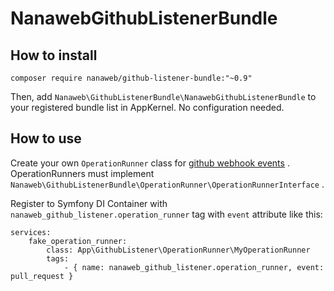 # NanawebGithubListenerBundle

## How to install

```
composer require nanaweb/github-listener-bundle:"~0.9"
```

Then, add `Nanaweb\GithubListenerBundle\NanawebGithubListenerBundle` to your registered bundle list in AppKernel.
No configuration needed.


## How to use

Create your own `OperationRunner` class for [github webhook events](https://developer.github.com/webhooks/#events) .
OperationRunners must implement `Nanaweb\GithubListenerBundle\OperationRunner\OperationRunnerInterface` .


Register to Symfony DI Container with `nanaweb_github_listener.operation_runner` tag with `event` attribute like this:
```
services:
    fake_operation_runner:
        class: App\GithubListener\OperationRunner\MyOperationRunner
        tags:
            - { name: nanaweb_github_listener.operation_runner, event: pull_request }
```

